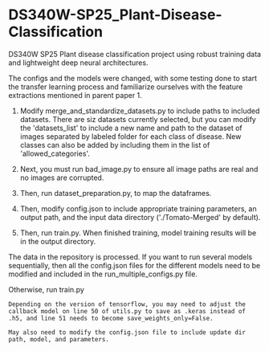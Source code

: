 # DS340W-SP25_Plant-Disease-Classification
DS340W SP25 Plant disease classification project using robust training data and lightweight deep neural architectures.

The configs and the models were changed, with some testing done to start the transfer learning process and familiarize ourselves with the feature extractions mentioned in parent paper 1.


1. Modify merge_and_standardize_datasets.py to include paths to included datasets. There are siz datasets currently selected, but you can modify the 'datasets_list' to include a new name and path to the dataset of images separated by labeled folder for each class of disease. New classes can also be added by including them in the list of 'allowed_categories'.

2. Next, you must run bad_image.py to ensure all image paths are real and no images are corrupted.

3. Then, run dataset_preparation.py, to map the dataframes.

4. Then, modify config.json to include appropriate training parameters, an output path, and the input data directory ('./Tomato-Merged' by default).

5. Then, run train.py.
When finished training, model training results will be in the output directory.




The data in the repository is processed. 
If you want to run several models sequentially, then all the config.json files for the different models need to be modified and included in the run_multiple_configs.py file.

Otherwise, run train.py

    Depending on the version of tensorflow, you may need to adjust the callback model on line 50 of utils.py to save as .keras instead of .h5, and line 51 needs to become save_weights_only=False.

    May also need to modify the config.json file to include update dir path, model, and parameters.